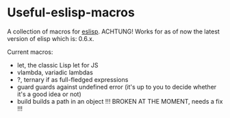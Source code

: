 # Useful-eslisp-macros
A collection of macros for [eslisp](https://github.com/anko/eslisp).
ACHTUNG! Works for as of now the latest version of elisp which is: 0.6.x.

Current macros:
* let, the classic Lisp let for JS
* vlambda, variadic lambdas
* ?, ternary if as full-fledged expressions
* guard guards against undefined error (it's up to you to decide whether it's a good idea or not)
* build builds a path in an object !!! BROKEN AT THE MOMENT, needs a fix !!!

